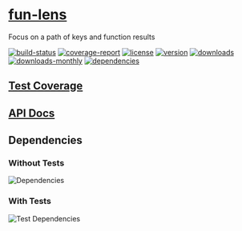 # [fun-lens](https://bagrounds.gitlab.io/fun-lens)

Focus on a path of keys and function results

[![build-status](https://gitlab.com/bagrounds/fun-lens/badges/master/build.svg)](https://gitlab.com/bagrounds/fun-lens/commits/master)
[![coverage-report](https://gitlab.com/bagrounds/fun-lens/badges/master/coverage.svg)](https://gitlab.com/bagrounds/fun-lens/commits/master)
[![license](https://img.shields.io/npm/l/fun-lens.svg)](https://www.npmjs.com/package/fun-lens)
[![version](https://img.shields.io/npm/v/fun-lens.svg)](https://www.npmjs.com/package/fun-lens)
[![downloads](https://img.shields.io/npm/dt/fun-lens.svg)](https://www.npmjs.com/package/fun-lens)
[![downloads-monthly](https://img.shields.io/npm/dm/fun-lens.svg)](https://www.npmjs.com/package/fun-lens)
[![dependencies](https://david-dm.org/bagrounds/fun-lens/status.svg)](https://david-dm.org/bagrounds/fun-lens)

## [Test Coverage](https://bagrounds.gitlab.io/fun-lens/coverage/lcov-report/index.html)

## [API Docs](https://bagrounds.gitlab.io/fun-lens/index.html)

## Dependencies

### Without Tests

![Dependencies](https://bagrounds.gitlab.io/fun-lens/img/dependencies.svg)

### With Tests

![Test Dependencies](https://bagrounds.gitlab.io/fun-lens/img/dependencies-test.svg)

